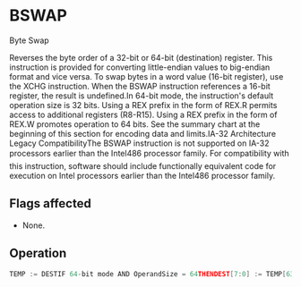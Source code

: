 # BSWAP

Byte Swap

Reverses the byte order of a 32-bit or 64-bit (destination) register.
This instruction is provided for converting little-endian values to big-endian format and vice versa.
To swap bytes in a word value (16-bit register), use the XCHG instruction.
When the BSWAP instruction references a 16-bit register, the result is undefined.In 64-bit mode, the instruction's default operation size is 32 bits.
Using a REX prefix in the form of REX.R permits access to additional registers (R8-R15).
Using a REX prefix in the form of REX.W promotes operation to 64 bits.
See the summary chart at the beginning of this section for encoding data and limits.IA-32 Architecture Legacy CompatibilityThe BSWAP instruction is not supported on IA-32 processors earlier than the Intel486 processor family.
For compatibility with this instruction, software should include functionally equivalent code for execution on Intel processors earlier than the Intel486 processor family.

## Flags affected

- None.

## Operation

```C
TEMP := DESTIF 64-bit mode AND OperandSize = 64THENDEST[7:0] := TEMP[63:56];DEST[15:8] := TEMP[55:48];DEST[23:16] := TEMP[47:40];DEST[31:24] := TEMP[39:32];DEST[39:32] := TEMP[31:24];DEST[47:40] := TEMP[23:16];DEST[55:48] := TEMP[15:8];DEST[63:56] := TEMP[7:0];ELSEDEST[7:0] := TEMP[31:24];DEST[15:8] := TEMP[23:16];DEST[23:16] := TEMP[15:8];DEST[31:24] := TEMP[7:0];FI;
```

